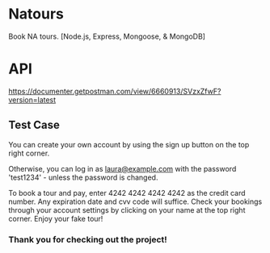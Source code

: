 # Natours
Book NA tours. [Node.js, Express, Mongoose, &amp; MongoDB]

# API
https://documenter.getpostman.com/view/6660913/SVzxZfwF?version=latest

## Test Case

You can create your own account by using the sign up button on the top right corner.

Otherwise, you can log in as laura@example.com with the password 'test1234' - unless the password is changed.

To book a tour and pay, enter 4242 4242 4242 4242 as the credit card number. Any expiration date and cvv code will suffice. Check your bookings through your account settings by clicking on your name at the top right corner. Enjoy your fake tour!

### Thank you for checking out the project!
